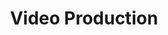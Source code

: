 ---
title: Video Production
number: COMM 282
credits: 3
academic-home: Comm
course-type:
description: Provides an introduction to the pre-production, production and post production techniques when creating video content.
bulletin-link: https://bulletins.psu.edu/search/?search=%22comm+282%22
pathway-list: []
---